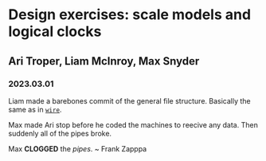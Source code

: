 # Design exercises: scale models and logical clocks
## Ari Troper, Liam McInroy, Max Snyder

### 2023.03.01

Liam made a barebones commit of the general file structure.
Basically the same as in [`wire`](https://github.com/ariliammax/wire).

Max made Ari stop before he coded the machines to reecive any data.
Then suddenly all of the pipes broke.

Max **CLOGGED** the _pipes_. ~ Frank Zapppa